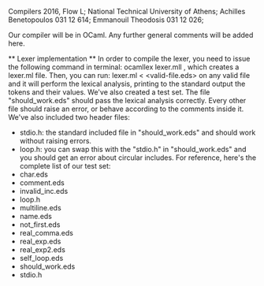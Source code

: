 Compilers 2016, Flow L;
National Technical University of Athens;
Achilles Benetopoulos 031 12 614;
Emmanouil Theodosis   031 12 026;

Our compiler will be in OCaml. Any further general comments will be added here.

** Lexer implementation **
In order to compile the lexer, you need to issue the following command in terminal:
ocamllex lexer.mll
, which creates a lexer.ml file. Then, you can run:
lexer.ml < <valid-file.eds>
on any valid file and it will perform the lexical analysis, printing to the standard output the tokens and their values.
We've also created a test set. The file "should_work.eds" should pass the lexical analysis correctly. Every other file should raise an error, or behave according to the comments inside it. We've also included two header files:
- stdio.h: the standard included file in "should_work.eds" and should work without raising errors.
- loop.h: you can swap this with the "stdio.h" in "should_work.eds" and you should get an error about circular includes.
For reference, here's the complete list of our test set:
- char.eds
- comment.eds
- invalid_inc.eds
- loop.h
- multiline.eds
- name.eds
- not_first.eds
- real_comma.eds
- real_exp.eds
- real_exp2.eds
- self_loop.eds
- should_work.eds
- stdio.h
